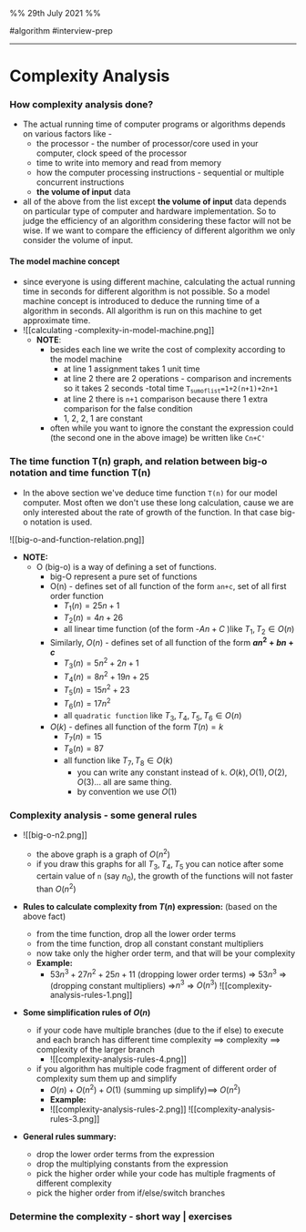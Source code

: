 %%
	29th July 2021
%%

#algorithm #interview-prep  

---
# Complexity Analysis

### How complexity analysis done?
- The actual running time of computer programs or algorithms depends on various factors like - 
	- the processor - the number of processor/core used in your computer, clock speed of the processor
	- time to write into memory and read from memory
	- how the computer processing instructions - sequential or multiple concurrent instructions
	- **the volume of input** data
 - all of the above from the list except **the volume of input** data depends on particular type of computer and hardware implementation. So to judge the efficiency of an algorithm considering these factor will not be wise. If we want to compare the efficiency of different algorithm we only consider the volume of input. 
#### The model machine concept
-	since everyone is using different machine, calculating the actual running time in seconds for different algorithm is not possible. So a model machine concept is introduced to deduce the running time of a algorithm in seconds. All algorithm is run on this machine to get approximate time.
-	![[calculating -complexity-in-model-machine.png]]
	-	**NOTE**: 
		-	besides each line we write the cost of complexity according to the model machine
			-	at line 1 assignment takes 1 unit time
			-	at line 2 there are 2 operations - comparison and increments so it takes 2 seconds
		-total time <span>`T`<sub>`sumoflist`</sub></span>`=1+2(n+1)+2n+1`
			- at line 2 there is `n+1` comparison because there 1 extra comparison for the false condition
			- 1, 2, 2, 1 are constant
		- often while you want to ignore the constant the expression could (the second one in the above image) be written like `Cn+C'` 

### The time function T(n) graph, and relation between big-o notation and time function T(n)
- In the above section we've deduce time function `T(n)` for our model computer. Most often we don't use these long calculation, cause we are only interested about the <span class="stress2">rate of growth of the function</span>. In that case big-o notation is used.


![[big-o-and-function-relation.png]]
- **NOTE:**
	- O (big-o) is a way of defining a set of functions.
		- big-O represent a pure set of functions
		- O(n) - defines set of all function of the form `an+c`, set of all first order function
			- $T_{1}(n)=25n+1$
			- $T_{2}(n)=4n+26$
			- all linear time function (of the form -$An+C$ )like $T_{1}, T_{2} \in O(n)$ 
		- Similarly, $O(n)$ - defines set of all function of the form **$an^2+bn+c$**
			- $T_{3}(n)=5n^2 +2n +1$
			- $T_{4}(n)=8n^2+19n +25$
			- $T_{5}(n)=15n^2+23$
			-  $T_{6}(n)=17n^2$
			- all `quadratic function` like $T_{3}, T_{4}, T_{5}, T_{6} \in O(n)$
		- $O(k)$ - defines all function of the form $T(n)=k$
			-  $T_{7}(n)=15$
			-  $T_{8}(n)=87$
			- all function like $T_{7}, T_{8} \in O(k)$
				- you can write any constant instead of `k`. $O(k),O(1), O(2), O(3)...$ all are same thing. 
				- by convention we use $O(1)$


### Complexity analysis - some general rules
- ![[big-o-n2.png]]
	- the above graph is a graph of $O(n^2)$
	- if you draw this graphs for all $T_{3}, T_{4}, T_{5}$ you can notice after some certain value of `n` (say $n_{0}$), the growth of the functions will not faster than $O(n^2)$

 - <span class="stress3">**Rules to calculate complexity from $T(n)$ expression:**</span> (based on the above fact)
	 - from the time function, drop all the lower order terms
	- from the time function, drop all constant constant multipliers
	- now take only the higher order term, and that will be your complexity 
	- **Example:**
		- $53n^3 +27n^2 + 25n +11$ (dropping lower order terms) => $53n^3$ =>(dropping constant multipliers) =>$n^3$ =>  $O(n^3)$ 
		![[complexity-analysis-rules-1.png]]

- <span class="stress3">**Some simplification rules of $O(n)$**</span>
	- if your code have multiple branches (due to the if else) to execute and each branch has different time complexity ==> complexity ==> complexity of the larger branch
		- ![[complexity-analysis-rules-4.png]]
	-  if you algorithm has multiple code fragment of different order of complexity sum them up and simplify
		- $O(n) + O(n^2) + O(1)$ (summing up simplify)==> $O(n^2)$
		- **Example:**
		- ![[complexity-analysis-rules-2.png]] ![[complexity-analysis-rules-3.png]]


- **General rules summary:**
	- drop the lower order terms from the expression
	- drop the multiplying constants from the expression 
	- pick the higher order while your code has multiple fragments of different complexity  
	- pick the higher order from if/else/switch branches 

### Determine the complexity - short way | exercises

